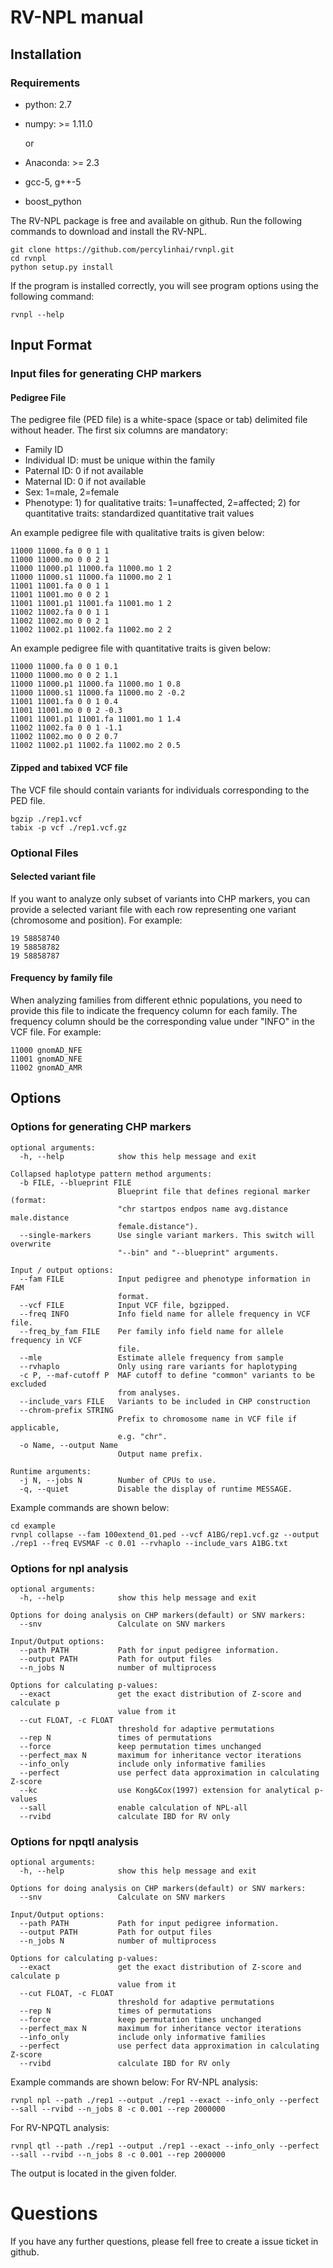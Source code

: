 # RV-NPL manual

## Installation

### Requirements

+ python: 2.7

+ numpy: >= 1.11.0

  or

+ Anaconda: >= 2.3

+ gcc-5, g++-5

+ boost_python

The RV-NPL package is free and available on github.  Run the following commands to download and install the RV-NPL.

``` shell
git clone https://github.com/percylinhai/rvnpl.git
cd rvnpl
python setup.py install 
```

If the program is installed correctly, you will see program options using the following command:

```shell
rvnpl --help
```



## Input Format

### Input files for generating CHP markers

#### Pedigree File

The pedigree file (PED file) is a white-space (space or tab) delimited file without header. The first six columns are mandatory:

+ Family ID     
+ Individual ID: must be unique within the family     
+ Paternal ID: 0 if not available 
+ Maternal ID: 0 if not available 
+ Sex:  1=male, 2=female   
+ Phenotype: 1) for qualitative traits: 1=unaffected, 2=affected; 
             2) for quantitative traits: standardized quantitative trait values

An example pedigree file with qualitative traits is given below:

```
11000 11000.fa 0 0 1 1
11000 11000.mo 0 0 2 1
11000 11000.p1 11000.fa 11000.mo 1 2
11000 11000.s1 11000.fa 11000.mo 2 1
11001 11001.fa 0 0 1 1
11001 11001.mo 0 0 2 1
11001 11001.p1 11001.fa 11001.mo 1 2
11002 11002.fa 0 0 1 1
11002 11002.mo 0 0 2 1
11002 11002.p1 11002.fa 11002.mo 2 2
```
An example pedigree file with quantitative traits is given below:

```
11000 11000.fa 0 0 1 0.1
11000 11000.mo 0 0 2 1.1
11000 11000.p1 11000.fa 11000.mo 1 0.8
11000 11000.s1 11000.fa 11000.mo 2 -0.2
11001 11001.fa 0 0 1 0.4
11001 11001.mo 0 0 2 -0.3
11001 11001.p1 11001.fa 11001.mo 1 1.4
11002 11002.fa 0 0 1 -1.1
11002 11002.mo 0 0 2 0.7
11002 11002.p1 11002.fa 11002.mo 2 0.5
```

#### Zipped and tabixed VCF file
The VCF file should contain variants for individuals corresponding to the PED file.

```
bgzip ./rep1.vcf
tabix -p vcf ./rep1.vcf.gz
```





### Optional Files

#### Selected variant file

If you want to analyze only subset of variants into CHP markers, you can provide a selected variant file with each row representing one variant (chromosome and position). For example:

```
19 58858740
19 58858782
19 58858787
```

#### Frequency by family file

When analyzing families from different ethnic populations, you need to provide this file to indicate the frequency column for each family. The frequency column should be the corresponding value under "INFO" in the VCF file. For example:

```
11000 gnomAD_NFE
11001 gnomAD_NFE
11002 gnomAD_AMR
```

## Options

### Options for generating CHP markers

```
optional arguments:
  -h, --help            show this help message and exit

Collapsed haplotype pattern method arguments:
  -b FILE, --blueprint FILE
                        Blueprint file that defines regional marker (format:
                        "chr startpos endpos name avg.distance male.distance
                        female.distance").
  --single-markers      Use single variant markers. This switch will overwrite
                        "--bin" and "--blueprint" arguments.

Input / output options:
  --fam FILE            Input pedigree and phenotype information in FAM
                        format.
  --vcf FILE            Input VCF file, bgzipped.
  --freq INFO           Info field name for allele frequency in VCF file.
  --freq_by_fam FILE    Per family info field name for allele frequency in VCF
                        file.
  --mle                 Estimate allele frequency from sample
  --rvhaplo             Only using rare variants for haplotyping
  -c P, --maf-cutoff P  MAF cutoff to define "common" variants to be excluded
                        from analyses.
  --include_vars FILE   Variants to be included in CHP construction
  --chrom-prefix STRING
                        Prefix to chromosome name in VCF file if applicable,
                        e.g. "chr".
  -o Name, --output Name
                        Output name prefix.

Runtime arguments:
  -j N, --jobs N        Number of CPUs to use.
  -q, --quiet           Disable the display of runtime MESSAGE.
```

Example commands are shown below:

```shell
cd example
rvnpl collapse --fam 100extend_01.ped --vcf A1BG/rep1.vcf.gz --output ./rep1 --freq EVSMAF -c 0.01 --rvhaplo --include_vars A1BG.txt 
```

### Options for npl analysis

```
optional arguments:
  -h, --help            show this help message and exit

Options for doing analysis on CHP markers(default) or SNV markers:
  --snv                 Calculate on SNV markers

Input/Output options:
  --path PATH           Path for input pedigree information.
  --output PATH         Path for output files
  --n_jobs N            number of multiprocess

Options for calculating p-values:
  --exact               get the exact distribution of Z-score and calculate p
                        value from it
  --cut FLOAT, -c FLOAT
                        threshold for adaptive permutations
  --rep N               times of permutations
  --force               keep permutation times unchanged
  --perfect_max N       maximum for inheritance vector iterations
  --info_only           include only informative families
  --perfect             use perfect data approximation in calculating Z-score
  --kc                  use Kong&Cox(1997) extension for analytical p-values
  --sall                enable calculation of NPL-all
  --rvibd               calculate IBD for RV only
```

### Options for npqtl analysis

```
optional arguments:
  -h, --help            show this help message and exit

Options for doing analysis on CHP markers(default) or SNV markers:
  --snv                 Calculate on SNV markers

Input/Output options:
  --path PATH           Path for input pedigree information.
  --output PATH         Path for output files
  --n_jobs N            number of multiprocess

Options for calculating p-values:
  --exact               get the exact distribution of Z-score and calculate p
                        value from it
  --cut FLOAT, -c FLOAT
                        threshold for adaptive permutations
  --rep N               times of permutations
  --force               keep permutation times unchanged
  --perfect_max N       maximum for inheritance vector iterations
  --info_only           include only informative families
  --perfect             use perfect data approximation in calculating Z-score
  --rvibd               calculate IBD for RV only
```

Example commands are shown below:
For RV-NPL analysis:

```shell
rvnpl npl --path ./rep1 --output ./rep1 --exact --info_only --perfect --sall --rvibd --n_jobs 8 -c 0.001 --rep 2000000

```
For RV-NPQTL analysis:

```shell
rvnpl qtl --path ./rep1 --output ./rep1 --exact --info_only --perfect --sall --rvibd --n_jobs 8 -c 0.001 --rep 2000000

```

The output is located in the given folder.

# Questions

If you have any further questions, please fell free to create a issue ticket in github. 
